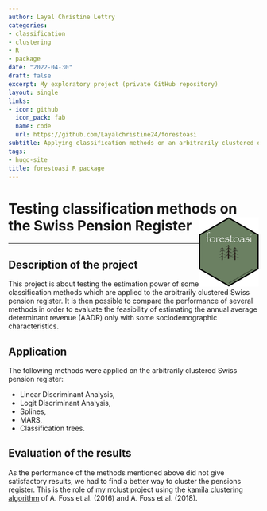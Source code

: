 ```yaml
---
author: Layal Christine Lettry
categories:
- classification
- clustering
- R
- package
date: "2022-04-30"
draft: false
excerpt: My exploratory project (private GitHub repository)
layout: single
links:
- icon: github
  icon_pack: fab
  name: code
  url: https://github.com/Layalchristine24/forestoasi
subtitle: Applying classification methods on an arbitrarily clustered dataset
tags:
- hugo-site
title: forestoasi R package
---
```

# Testing classification methods on the Swiss Pension Register <img src="./featured-hex.jpg" align="right" height="139" />
---

## Description of the project

This project is about testing the estimation power of some classification methods which are applied to the arbitrarily clustered Swiss pension register. It is then possible to compare the performance of several methods in order to evaluate the feasibility of estimating the annual average determinant revenue (AADR) only with some sociodemographic characteristics.

## Application

The following methods were applied on the arbitrarily clustered Swiss pension register: 
- Linear Discriminant Analysis, 
- Logit Discriminant Analysis, 
- Splines, 
- MARS, 
- Classification trees.

## Evaluation of the results

As the performance of the methods mentioned above did not give satisfactory results, 
we had to find a better way to cluster the pensions register. This is the role 
of my [rrclust project](https://layalchristinelettry.rbind.io/project/rrclust/) using the [kamila clustering algorithm](https://github.com/ahfoss/kamila) of A. Foss et al. (2016) and A. Foss et al. (2018). 